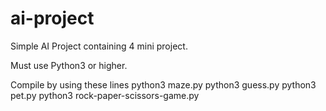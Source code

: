 # ai-project

Simple AI Project containing 4 mini project.

Must use Python3 or higher.

Compile by using these lines
python3 maze.py
python3 guess.py
python3 pet.py
python3 rock-paper-scissors-game.py

